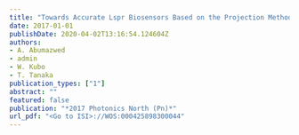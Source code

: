 ```yaml
---
title: "Towards Accurate Lspr Biosensors Based on the Projection Method: A Direct Measurement for Refractive Index"
date: 2017-01-01
publishDate: 2020-04-02T13:16:54.124604Z
authors: 
- A. Abumazwed
- admin
- W. Kubo
- T. Tanaka
publication_types: ["1"]
abstract: ""
featured: false
publication: "*2017 Photonics North (Pn)*"
url_pdf: "<Go to ISI>://WOS:000425898300044"
---
```


